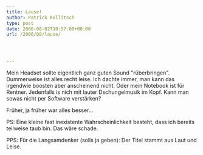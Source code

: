 ```yaml
---
title: Lause!
author: Patrick Kollitsch
type: post
date: 2006-08-02T10:57:00+00:00
url: /2006/08/lause/




---
```

Mein Headset sollte eigentlich ganz guten Sound "r&uuml;berbringen". Dummerweise ist alles recht leise. Ich dachte immer, man kann das irgendwie boosten aber anscheinend nicht. Oder mein Notebook ist f&uuml;r Rentner. Jedenfalls is nich mit lauter Dschungelmusik im Kopf. Kann man sowas nicht per Software verst&auml;rken?

Fr&uuml;her, ja fr&uuml;her war alles besser...

PS: Eine kleine fast inexistente Wahrscheinlichkeit besteht, dass ich bereits teilweise taub bin. Das w&auml;re schade.

PPS: F&uuml;r die Langsamdenker (solls ja geben): Der Titel stammt aus Laut und Leise.